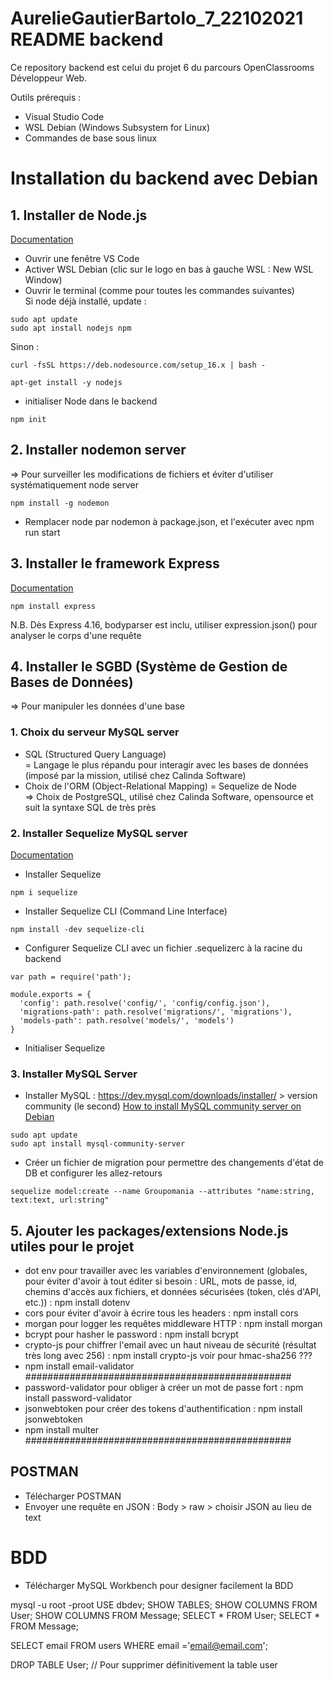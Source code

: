 
# AurelieGautierBartolo_7_22102021 README backend

Ce repository backend est celui du projet 6 du parcours OpenClassrooms Développeur Web.

Outils prérequis :
- Visual Studio Code
- WSL Debian (Windows Subsystem for Linux)
- Commandes de base sous linux

# Installation du backend avec Debian

## 1. Installer de Node.js  
[Documentation](https://github.com/nodesource/distributions/blob/master/README.md)
- Ouvrir une fenêtre VS Code
- Activer WSL Debian (clic sur le logo en bas à gauche WSL : New WSL Window)
- Ouvrir le terminal (comme pour toutes les commandes suivantes)  
Si node déjà installé, update :  
```
sudo apt update
sudo apt install nodejs npm
```
Sinon :  

```
curl -fsSL https://deb.nodesource.com/setup_16.x | bash -

apt-get install -y nodejs
```
- initialiser Node dans le backend
```
npm init
```

## 2. Installer nodemon server  
=> Pour surveiller les modifications de fichiers et éviter d'utiliser systématiquement node server
```
npm install -g nodemon
```
- Remplacer node par nodemon à package.json, et l'exécuter avec npm run start

## 3. Installer le framework Express
[Documentation](http://expressjs.com/fr/)
```
npm install express
```
N.B. Dès Express 4.16, bodyparser est inclu, utiliser expression.json() pour analyser le corps d'une requête  

## 4. Installer le SGBD (Système de Gestion de Bases de Données) 
=> Pour manipuler les données d'une base  
  
### 1. Choix du serveur MySQL server
- SQL (Structured Query Language)  
= Langage le plus répandu pour interagir avec les bases de données (imposé par la mission, utilisé chez Calinda Software)
- Choix de l'ORM (Object-Relational Mapping)
= Sequelize de Node  
=> Choix de PostgreSQL, utilisé chez Calinda Software, opensource et suit la syntaxe SQL de très près

### 2. Installer Sequelize MySQL server
[Documentation](https://www.npmjs.com/package/sequelize)
- Installer Sequelize
```
npm i sequelize
```
- Installer Sequelize CLI (Command Line Interface)
```
npm install -dev sequelize-cli
```
- Configurer Sequelize CLI avec un fichier .sequelizerc à la racine du backend
```
var path = require('path');

module.exports = {
  'config': path.resolve('config/', 'config/config.json'),
  'migrations-path': path.resolve('migrations/', 'migrations'),
  'models-path': path.resolve('models/', 'models')
}
```
- Initialiser Sequelize

### 3. Installer MySQL Server
- Installer MySQL : https://dev.mysql.com/downloads/installer/ > version community (le second)
[How to install MySQL community server on Debian](https://linuxconfig.org/how-to-install-mysql-community-server-on-debian-9-stretch-linux)
```
sudo apt update
sudo apt install mysql-community-server
```
- Créer un fichier de migration pour permettre des changements d'état de DB et configurer les allez-retours
```
sequelize model:create --name Groupomania --attributes "name:string, text:text, url:string"
```

## 5. Ajouter les packages/extensions Node.js utiles pour le projet
- dot env pour travailler avec les variables d'environnement (globales, pour éviter d'avoir à tout éditer si besoin : URL, mots de passe, id, chemins d'accès aux fichiers, et données sécurisées (token, clés d'API, etc.)) : npm install dotenv
- cors pour éviter d'avoir à écrire tous les headers : npm install cors
- morgan pour logger les requêtes middleware HTTP : npm install morgan
- bcrypt pour hasher le password : npm install bcrypt
- crypto-js pour chiffrer l'email avec un haut niveau de sécurité (résultat très long avec 256) : npm install crypto-js voir pour hmac-sha256 ???
- npm install email-validator ################################################
- password-validator pour obliger à créer un mot de passe fort : npm install password-validator
- jsonwebtoken pour créer des tokens d'authentification : npm install jsonwebtoken
- npm install multer ################################################


## POSTMAN
- Télécharger POSTMAN
- Envoyer une requête en JSON : Body > raw > choisir JSON au lieu de text

# BDD
- Télécharger MySQL Workbench pour designer facilement la BDD

mysql -u root -proot
USE dbdev;
SHOW TABLES;
SHOW COLUMNS FROM User;
SHOW COLUMNS FROM Message;
SELECT * FROM User;
SELECT * FROM Message;

SELECT email FROM users WHERE email ='email@email.com';

DROP TABLE User; // Pour supprimer définitivement la table user
